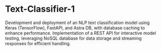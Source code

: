 # Text-Classifier-1
Development and deployment of an NLP text classification model using Keras (TensorFlow), FastAPI, and Astra DB, with database caching to enhance performance. Implementation of a REST API for interactive model testing, leveraging NoSQL database for data storage and streaming responses for efficient handling.
